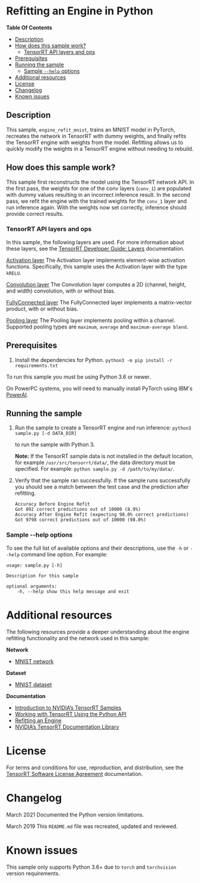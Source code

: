 # Refitting an Engine in Python

**Table Of Contents**

- [Description](#description)
- [How does this sample work?](#how-does-this-sample-work)
    * [TensorRT API layers and ops](#tensorrt-api-layers-and-ops)
- [Prerequisites](#prerequisites)
- [Running the sample](#running-the-sample)
    * [Sample `--help` options](#sample-help-options)
- [Additional resources](#additional-resources)
- [License](#license)
- [Changelog](#changelog)
- [Known issues](#known-issues)

## Description

This sample, `engine_refit_mnist`, trains an MNIST model in PyTorch, recreates the network in TensorRT with dummy weights, and finally refits the TensorRT engine with weights from the model. Refitting allows us to quickly modify the weights in a TensorRT engine without needing to rebuild.

## How does this sample work?

This sample first reconstructs the model using the TensorRT network API. In the first pass, the weights for one of the conv layers (`conv_1`) are populated with dummy values resulting in an incorrect inference result. In the second pass, we refit the engine with the trained weights for the `conv_1` layer and run inference again. With the weights now set correctly, inference should provide correct results.

### TensorRT API layers and ops

In this sample, the following layers are used. For more information about these layers, see the [TensorRT Developer Guide: Layers](https://docs.nvidia.com/deeplearning/sdk/tensorrt-developer-guide/index.html#layers) documentation.

[Activation layer](https://docs.nvidia.com/deeplearning/sdk/tensorrt-developer-guide/index.html#activation-layer)
The Activation layer implements element-wise activation functions. Specifically, this sample uses the Activation layer with the type `kRELU`.

[Convolution layer](https://docs.nvidia.com/deeplearning/sdk/tensorrt-developer-guide/index.html#convolution-layer)
The Convolution layer computes a 2D (channel, height, and width) convolution, with or without bias.

[FullyConnected layer](https://docs.nvidia.com/deeplearning/sdk/tensorrt-developer-guide/index.html#fullyconnected-layer)
The FullyConnected layer implements a matrix-vector product, with or without bias.

[Pooling layer](https://docs.nvidia.com/deeplearning/sdk/tensorrt-developer-guide/index.html#pooling-layer)
The Pooling layer implements pooling within a channel. Supported pooling types are `maximum`, `average` and `maximum-average blend`.

## Prerequisites

1. Install the dependencies for Python.
    `python3 -m pip install -r requirements.txt`

To run this sample you must be using Python 3.6 or newer.

On PowerPC systems, you will need to manually install PyTorch using IBM's [PowerAI](https://www.ibm.com/support/knowledgecenter/SS5SF7_1.6.0/navigation/pai_install.htm).

## Running the sample

1.  Run the sample to create a TensorRT engine and run inference:
    `python3 sample.py [-d DATA_DIR]`

    to run the sample with Python 3.

    **Note:** If the TensorRT sample data is not installed in the default location, for example `/usr/src/tensorrt/data/`, the data directory must be specified. For example:
    `python sample.py -d /path/to/my/data/`.

2.  Verify that the sample ran successfully. If the sample runs successfully you should see a match between the test case and the prediction after refitting.
    ```
    Accuracy Before Engine Refit
    Got 892 correct predictions out of 10000 (8.9%)
    Accuracy After Engine Refit (expecting 98.0% correct predictions)
    Got 9798 correct predictions out of 10000 (98.0%)
    ```

### Sample --help options

To see the full list of available options and their descriptions, use the `-h` or `--help` command line option. For example:
```
usage: sample.py [-h]

Description for this sample

optional arguments:
    -h, --help show this help message and exit
```

# Additional resources

The following resources provide a deeper understanding about the engine refitting functionality and the network used in this sample:

**Network**
- [MNIST network](http://yann.lecun.com/exdb/lenet/)

**Dataset**
- [MNIST dataset](http://yann.lecun.com/exdb/mnist/)

**Documentation**
- [Introduction to NVIDIA’s TensorRT Samples](https://docs.nvidia.com/deeplearning/sdk/tensorrt-sample-support-guide/index.html#samples)
- [Working with TensorRT Using the Python API](https://docs.nvidia.com/deeplearning/sdk/tensorrt-developer-guide/index.html#python_topics)
- [Refitting an Engine](http://sw-docs-dgx-station.nvidia.com/deeplearning/sdk/tensorrt-developer-guide/index.html#refitting-engine-c)
- [NVIDIA’s TensorRT Documentation Library](https://docs.nvidia.com/deeplearning/sdk/tensorrt-archived/index.html)

# License

For terms and conditions for use, reproduction, and distribution, see the [TensorRT Software License Agreement](https://docs.nvidia.com/deeplearning/sdk/tensorrt-sla/index.html) documentation.

# Changelog

March 2021
Documented the Python version limitations.

March 2019
This `README.md` file was recreated, updated and reviewed.

# Known issues

This sample only supports Python 3.6+ due to `torch` and `torchvision` version requirements.
